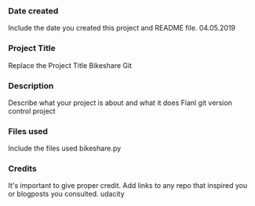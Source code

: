 ### Date created
Include the date you created this project and README file.
04.05.2019
### Project Title
Replace the Project Title
Bikeshare Git 
### Description
Describe what your project is about and what it does
Fianl git version control project
### Files used
Include the files used
bikeshare.py
### Credits
It's important to give proper credit. Add links to any repo that inspired you or blogposts you consulted.
udacity

